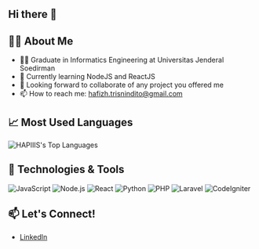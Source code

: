 ## Hi there 🤌

## 🧑‍💻 About Me
- 👨‍🎓 Graduate in Informatics Engineering at Universitas Jenderal Soedirman
- 🌱 Currently learning NodeJS and ReactJS
- 👀 Looking forward to collaborate of any project you offered me
- 📫 How to reach me: hafizh.trisnindito@gmail.com

## 📈 Most Used Languages
![HAPIIIS's Top Languages](https://github-readme-stats.vercel.app/api/top-langs/?username=HAPIIIS&theme=dracula&show_icons=true&hide_border=true&layout=compact)

## 🔧 Technologies & Tools
![JavaScript](https://img.shields.io/badge/-JavaScript-F7DF1E?logo=javascript&logoColor=black&style=flat)
![Node.js](https://img.shields.io/badge/-Node.js-339933?logo=node.js&logoColor=white&style=flat)
![React](https://img.shields.io/badge/-React-61DAFB?logo=react&logoColor=black&style=flat)
![Python](https://img.shields.io/badge/-Python-3776AB?logo=python&logoColor=white&style=flat)
![PHP](https://img.shields.io/badge/-PHP-777BB4?logo=php&logoColor=white&style=flat)
![Laravel](https://img.shields.io/badge/-Laravel-FF2D20?logo=laravel&logoColor=white&style=flat)
![CodeIgniter](https://img.shields.io/badge/-CodeIgniter-EF4223?logo=codeigniter&logoColor=white&style=flat)

## 📫 Let's Connect!
- [LinkedIn](https://www.linkedin.com/in/hafizh-trisnindito)
